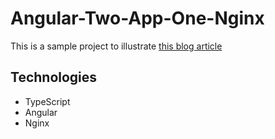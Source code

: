 # Angular-Two-App-One-Nginx
This is a sample project to illustrate [this blog article](https://blog.ineat-group.com/2020/04/heberger-deux-applications-angular-sur-le-meme-serveur-nginx/)

## Technologies
* TypeScript
* Angular
* Nginx
